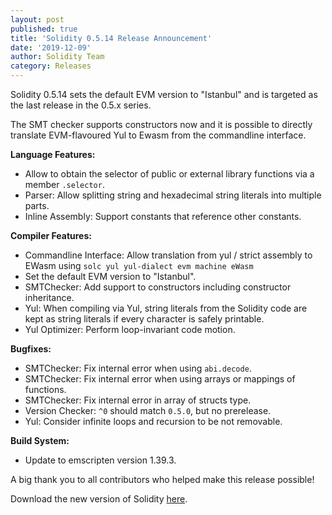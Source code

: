 ```yaml
---
layout: post
published: true
title: 'Solidity 0.5.14 Release Announcement'
date: '2019-12-09'
author: Solidity Team
category: Releases
---
```


Solidity 0.5.14 sets the default EVM version to "Istanbul" and is targeted as the last release in the 0.5.x series.

The SMT checker supports constructors now and it is possible to directly translate EVM-flavoured Yul to Ewasm from the commandline interface.

**Language Features:**

- Allow to obtain the selector of public or external library functions via a member `.selector`.
- Parser: Allow splitting string and hexadecimal string literals into multiple parts.
- Inline Assembly: Support constants that reference other constants.

**Compiler Features:**

- Commandline Interface: Allow translation from yul / strict assembly to EWasm using `solc yul yul-dialect evm machine eWasm`
- Set the default EVM version to "Istanbul".
- SMTChecker: Add support to constructors including constructor inheritance.
- Yul: When compiling via Yul, string literals from the Solidity code are kept as string literals if every character is safely printable.
- Yul Optimizer: Perform loop-invariant code motion.

**Bugfixes:**

- SMTChecker: Fix internal error when using `abi.decode`.
- SMTChecker: Fix internal error when using arrays or mappings of functions.
- SMTChecker: Fix internal error in array of structs type.
- Version Checker: `^0` should match `0.5.0`, but no prerelease.
- Yul: Consider infinite loops and recursion to be not removable.

**Build System:**

- Update to emscripten version 1.39.3.

A big thank you to all contributors who helped make this release possible!

Download the new version of Solidity [here](https://github.com/ethereum/solidity/releases/tag/v0.5.14).
